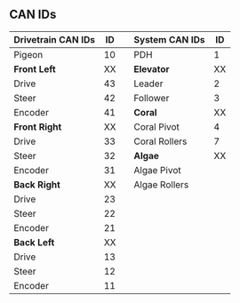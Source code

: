 ## CAN IDs

| **Drivetrain CAN IDs** | ID  | | **System CAN IDs** | ID  |
|----------------------|----|---|------------------|----|
| Pigeon             | 10 | | PDH              | 1 |
| **Front Left**     | XX | | **Elevator**     | XX |
| Drive              | 43 | | Leader           | 2 |
| Steer              | 42 | | Follower         | 3 |
| Encoder            | 41 | | **Coral**        | XX |
| **Front Right**    | XX | | Coral Pivot      | 4 |
| Drive              | 33 | | Coral Rollers    | 7 |
| Steer              | 32 | | **Algae**        | XX |
| Encoder            | 31 | | Algae Pivot      |   |
| **Back Right**     | XX | | Algae Rollers    |   |
| Drive              | 23 | |                  |   |
| Steer              | 22 | |                  |   |
| Encoder            | 21 | |                  |   |
| **Back Left**      | XX | |                  |   |
| Drive              | 13 | |                  |   |
| Steer              | 12 | |                  |   |
| Encoder            | 11 | |                  |   |
